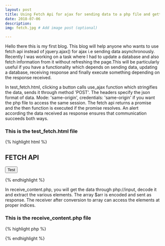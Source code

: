 ```yaml
---
layout: post
title: Using Fetch Api for ajax for sending data to a php file and getting response back from it 
date: 2018-07-06
description: 
img: fetch.jpg # Add image post (optional)

---
```


Hello there this is my first blog. This blog will help anyone who wants to use fetch api instead of jquery.ajax() for ajax i.e sending data asynchronously. Recently I was working on a task where I had to update a database and also fetch information from it without refreshing the page.This will be particularly useful if you have a functionality which depends on sending data, updating a database, receiving response and finally execute something depending on the response received.

In test_fetch.html, clicking a button calls use_ajax function which stringifies the data, sends it through method 'POST'. The headers specify the json format of data. Mode: 'same-origin', credentials: 'same-origin' if you want the php file to access the same session.
The fetch api returns a promise and the then function is executed if the promise resolves. An alert according the data received as response ensures that communication succeeds both ways.

### This is the test_fetch.html file
{% highlight html %}
<!DOCTYPE html>
<html>
<body>
<h2>FETCH API</h2>
<button type="button" onclick="use_ajax(4,'Gurjot')">Test</button> 
<!-- You can change the id and name sent by changing parameters above -->
<script>
function use_ajax(num,sent_name) 
//function called when button is clicked with argument, currently 4
{
  var json_upload =  JSON.stringify({
              id: num,
              name: sent_name
            });
       //name of php file called during fetch
       fetch('receive_content.php', {
       method: 'POST',
       mode: 'same-origin',   
       //used so that receive_content.php can access session variables if present
       credentials: 'same-origin',
       headers: {
                  'Content-Type': 'application/json',
                },
       body: json_upload }) // then function is executed if promise returned by fetch resolves
       .then(function(response) {
              if(response.ok)
              {
                return (response.json()); //conversion to json
              }})
       .then(obj => { 
                      //obj array has id,name and method sent as response at indices 0,1 and 2 respectively
       
                      alert('Id '+ obj[0] + ' has been successfully sent and received by '+ obj[1]+ ' using '+ obj[2]);
                    });
}
</script>
</body>
</html>
{% endhighlight %}

In receive_content.php, you will get the data through php://input, decode it and extract the various elements. The array $arr is encoded and sent as response. The receiver after conversion to array can access the elements at proper indices.

### This is the receive_content.php file
{% highlight php %}
<?php

//You can also use session_start(); to access session variables if used 'mode: same-origin'

$json_content = file_get_contents('php://input'); //getting data sent through POST
$json = json_decode($json_content,true);	//decoding the data to an associative array $json 
$id= $json['id'];	//getting the id sent using appropriate index
$name= $json['name'];	//getting the name
$arr = array($id,$name,'Fetch Api');
$JSON = json_encode($arr);	//encoding the array
echo $JSON;
?>
{% endhighlight %}

